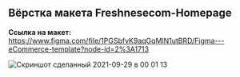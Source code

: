 ## Вёрстка макета Freshnesecom-Homepage

**Ссылка на макет:**
https://www.figma.com/file/1PGSbfvK9aqGqMlN1utBRD/Figma---eCommerce-template?node-id=2%3A1713

![Скриншот сделанный 2021-09-29 в 00 01 13](https://user-images.githubusercontent.com/4318849/135166036-ee9b6260-50a8-4bc7-acb7-8c18542b855d.png)
